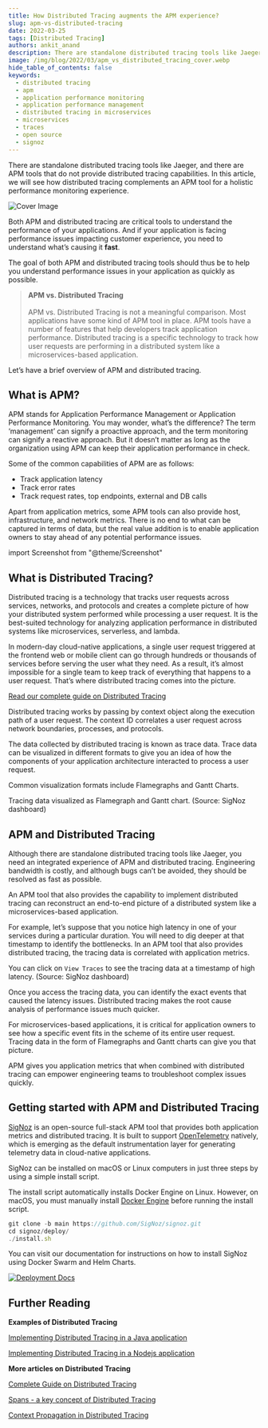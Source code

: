 ```yaml
---
title: How Distributed Tracing augments the APM experience?
slug: apm-vs-distributed-tracing
date: 2022-03-25
tags: [Distributed Tracing]
authors: ankit_anand
description: There are standalone distributed tracing tools like Jaeger, and there are APM tools that do not provide distributed tracing capabilities. In this article, we will see how distributed tracing complements an APM tool for a holistic performance monitoring experience.
image: /img/blog/2022/03/apm_vs_distributed_tracing_cover.webp
hide_table_of_contents: false
keywords:
  - distributed tracing
  - apm
  - application performance monitoring
  - application performance management
  - distributed tracing in microservices
  - microservices
  - traces
  - open source
  - signoz
---
```

<head>
  <link rel="canonical" href="https://signoz.io/blog/apm-vs-distributed-tracing/"/>
</head>

There are standalone distributed tracing tools like Jaeger, and there are APM tools that do not provide distributed tracing capabilities. In this article, we will see how distributed tracing complements an APM tool for a holistic performance monitoring experience.

<!--truncate-->

![Cover Image](/img/blog/2022/03/apm_vs_distributed_tracing_cover.webp)

Both APM and distributed tracing are critical tools to understand the performance of your applications. And if your application is facing performance issues impacting customer experience, you need to understand what’s causing it **fast**.

The goal of both APM and distributed tracing tools should thus be to help you understand performance issues in your application as quickly as possible.

> **APM vs. Distributed Tracing** <br></br>
> APM vs. Distributed Tracing is not a meaningful comparison. Most applications have some kind of APM tool in place. APM tools have a number of features that help developers track application performance. Distributed tracing is a specific technology to track how user requests are performing in a distributed system like a microservices-based application.


Let’s have a brief overview of APM and distributed tracing.

## What is APM?

APM stands for Application Performance Management or Application Performance Monitoring. You may wonder, what’s the difference? The term ‘management’ can signify a proactive approach, and the term monitoring can signify a reactive approach. But it doesn’t matter as long as the organization using APM can keep their application performance in check.

Some of the common capabilities of APM are as follows:

- Track application latency
- Track error rates
- Track request rates, top endpoints, external and DB calls

Apart from application metrics, some APM tools can also provide host, infrastructure, and network metrics. There is no end to what can be captured in terms of data, but the real value addition is to enable application owners to stay ahead of any potential performance issues.

import Screenshot from "@theme/Screenshot"

<Screenshot
    alt="Metrics dashboard in SigNoz APM"
    height={500}
    src="/img/blog/2022/03/apm_vs_dt_metrics.webp"
    title="APM tools can measure application metrics like application latency, requests per sec, error percentage, etc. (Source: SigNoz dashboard)"
    width={700}
/>

## What is Distributed Tracing?

Distributed tracing is a technology that tracks user requests across services, networks, and protocols and creates a complete picture of how your distributed system performed while processing a user request. It is the best-suited technology for analyzing application performance in distributed systems like microservices, serverless, and lambda.

In modern-day cloud-native applications, a single user request triggered at the frontend web or mobile client can go through hundreds or thousands of services before serving the user what they need. As a result, it’s almost impossible for a single team to keep track of everything that happens to a user request. That’s where distributed tracing comes into the picture.

[Read our complete guide on Distributed Tracing](https://signoz.io/distributed-tracing/)

Distributed tracing works by passing by context object along the execution path of a user request. The context ID correlates a user request across network boundaries, processes, and protocols.

The data collected by distributed tracing is known as trace data. Trace data can be visualized in different formats to give you an idea of how the components of your application architecture interacted to process a user request.

Common visualization formats include Flamegraphs and Gantt Charts.

<Screenshot
    alt="Tracing data is often visualized in the form of Flamegraphs and Gantt Charts"
    height={500}
    src="/img/blog/2022/03/flamegraphs_gantt_charts_dt.webp"
    title="Tracing data visualized as Flamegraph and Gantt chart. (Source: SigNoz dashboard)"
    width={700}
/>

Tracing data visualized as Flamegraph and Gantt chart. (Source: SigNoz dashboard)

## APM and Distributed Tracing

Although there are standalone distributed tracing tools like Jaeger, you need an integrated experience of APM and distributed tracing. Engineering bandwidth is costly, and although bugs can’t be avoided, they should be resolved as fast as possible.

An APM tool that also provides the capability to implement distributed tracing can reconstruct an end-to-end picture of a distributed system like a microservices-based application.

For example, let’s suppose that you notice high latency in one of your services during a particular duration. You will need to dig deeper at that timestamp to identify the bottlenecks. In an APM tool that also provides distributed tracing, the tracing data is correlated with application metrics.

<Screenshot
    alt="Correlation of application metrics with tracing data helps in quick debugging"
    height={500}
    src="/img/blog/2022/03/apm_vs_dt_high_latency_point.webp"
    title="You can click on ‘View Traces` to see the tracing data at a timestamp of high latency. (Source: SigNoz dashboard)"
    width={700}
/>

You can click on `View Traces` to see the tracing data at a timestamp of high latency. (Source: SigNoz dashboard)

Once you access the tracing data, you can identify the exact events that caused the latency issues. Distributed tracing makes the root cause analysis of performance issues much quicker.

<Screenshot
    alt="Trace dashboard in SigNoz"
    height={500}
    src="/img/blog/2022/03/dt_traces_tab.webp"
    title="Tracing data as shown in SigNoz dashboard. With the help of filters, you can quickly identify the exact events that are causing latency issues."
    width={700}
/>

For microservices-based applications, it is critical for application owners to see how a specific event fits in the scheme of its entire user request. Tracing data in the form of Flamegraphs and Gantt charts can give you that picture. 

APM gives you application metrics that when combined with distributed tracing can empower engineering teams to troubleshoot complex issues quickly.

## Getting started with APM and Distributed Tracing

[SigNoz](https://signoz.io/) is an open-source full-stack APM tool that provides both application metrics and distributed tracing. It is built to support <a href = "https://opentelemetry.io/" rel="noopener noreferrer nofollow" target="_blank" >OpenTelemetry</a> natively, which is emerging as the default instrumentation layer for generating telemetry data in cloud-native applications.

SigNoz can be installed on macOS or Linux computers in just three steps by using a simple install script.

The install script automatically installs Docker Engine on Linux. However, on macOS, you must manually install <a href = "https://docs.docker.com/engine/install/" rel="noopener noreferrer nofollow" target="_blank" >Docker Engine</a> before running the install script.

```jsx
git clone -b main https://github.com/SigNoz/signoz.git
cd signoz/deploy/
./install.sh
```

You can visit our documentation for instructions on how to install SigNoz using Docker Swarm and Helm Charts.

[![Deployment Docs](/img/blog/common/deploy_docker_documentation.webp)](https://signoz.io/docs/install/docker/)

## Further Reading

**Examples of Distributed Tracing**

[Implementing Distributed Tracing in a Java application](https://signoz.io/blog/distributed-tracing-java/)

[Implementing Distributed Tracing in a Nodejs application](https://signoz.io/blog/distributed-tracing-nodejs/)

**More articles on Distributed Tracing**

[Complete Guide on Distributed Tracing](https://signoz.io/distributed-tracing/)

[Spans - a key concept of Distributed Tracing](https://signoz.io/blog/distributed-tracing-span/)

[Context Propagation in Distributed Tracing](https://signoz.io/blog/context-propagation-in-distributed-tracing/)

